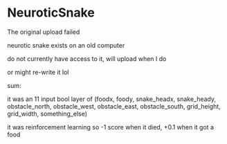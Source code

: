 # NeuroticSnake

The original upload failed

neurotic snake exists on an old computer

do not currently have access to it, will upload when I do

or might re-write it lol

sum:

it was an 11 input bool layer of (foodx, foody, snake_headx, snake_heady, obstacle_north, obstacle_west, obstacle_east, obstacle_south, grid_height, grid_width, something_else)

it was reinforcement learning so -1 score when it died, +0.1 when it got a food

